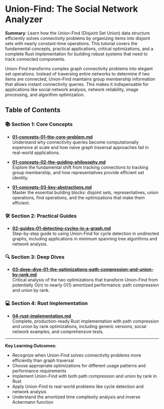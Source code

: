 # Union-Find: The Social Network Analyzer

**Summary**: Learn how the Union-Find (Disjoint Set Union) data structure efficiently solves connectivity problems by organizing items into disjoint sets with nearly constant-time operations. This tutorial covers the fundamental concepts, practical applications, critical optimizations, and a complete Rust implementation for building robust systems that need to track connected components.

Union-Find transforms complex graph connectivity problems into elegant set operations. Instead of traversing entire networks to determine if two items are connected, Union-Find maintains group membership information that allows instant connectivity queries. This makes it indispensable for applications like social network analysis, network reliability, image processing, and algorithm optimization.

## Table of Contents

### 📚 Section 1: Core Concepts
- **[01-concepts-01-the-core-problem.md](01-concepts-01-the-core-problem.md)**  
  Understand why connectivity queries become computationally expensive at scale and how naive graph traversal approaches fail in real-world applications.

- **[01-concepts-02-the-guiding-philosophy.md](01-concepts-02-the-guiding-philosophy.md)**  
  Explore the fundamental shift from tracking connections to tracking group membership, and how representatives provide efficient set identity.

- **[01-concepts-03-key-abstractions.md](01-concepts-03-key-abstractions.md)**  
  Master the essential building blocks: disjoint sets, representatives, union operations, find operations, and the optimizations that make them efficient.

### 🛠️ Section 2: Practical Guides  
- **[02-guides-01-detecting-cycles-in-a-graph.md](02-guides-01-detecting-cycles-in-a-graph.md)**  
  Step-by-step guide to using Union-Find for cycle detection in undirected graphs, including applications in minimum spanning tree algorithms and network analysis.

### 🔍 Section 3: Deep Dives
- **[03-deep-dive-01-the-optimizations-path-compression-and-union-by-rank.md](03-deep-dive-01-the-optimizations-path-compression-and-union-by-rank.md)**  
  Critical analysis of the two optimizations that transform Union-Find from potentially O(n) to nearly O(1) amortized performance: path compression and union by rank.

### 💻 Section 4: Rust Implementation
- **[04-rust-implementation.md](04-rust-implementation.md)**  
  Complete, production-ready Rust implementation with path compression and union by rank optimizations, including generic versions, social network examples, and comprehensive tests.

---

**Key Learning Outcomes:**
- Recognize when Union-Find solves connectivity problems more efficiently than graph traversal
- Choose appropriate optimizations for different usage patterns and performance requirements
- Implement Union-Find with both path compression and union by rank in Rust
- Apply Union-Find to real-world problems like cycle detection and network analysis
- Understand the amortized time complexity analysis and inverse Ackermann function